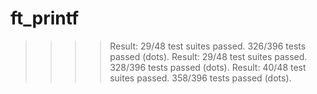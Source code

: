 # ft_printf
>>>> Result: 29/48 test suites passed. 326/396 tests passed (dots).
>>>> Result: 29/48 test suites passed. 328/396 tests passed (dots).
>>>> Result: 40/48 test suites passed. 358/396 tests passed (dots).

